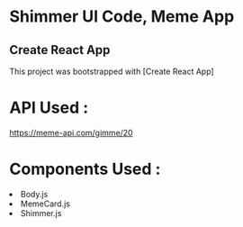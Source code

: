# Shimmer UI Code, Meme App

## Create React App

This project was bootstrapped with [Create React App]

# API Used :

https://meme-api.com/gimme/20

# Components Used :

<li>Body.js</li>
<li>MemeCard.js</li>
<li>Shimmer.js</li>
